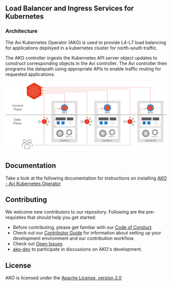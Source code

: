 ## Load Balancer and Ingress Services for Kubernetes

### Architecture

The Avi Kubernetes Operator (AKO) is used to provide L4-L7 load balancing for applications deployed
in a kubernetes cluster for north-south traffic.

The AKO controller ingests the Kubernetes API server object updates
to construct corresponding objects in the Avi controller. The Avi controller then programs
the datapath using appropriate APIs to enable traffic routing for requested applications.

![Alt text](ako_arch.png?raw=true "Title")


## Documentation

Take a look at the following documentation for instructions on installing [AKO - Avi Kubernetes Operator](docs/README.md)


## Contributing

We welcome new contributors to our repository. Following are the pre-requisties that should help
you get started:

* Before contributing, please get familiar with our
[Code of Conduct](CODE_OF_CONDUCT.md).
* Check out our [Contributor Guide](CONTRIBUTING.md) for information
about setting up your development environment and our contribution workflow.
* Check out [Open Issues](https://github.com/vmware/load-balancer-and-ingress-services-for-kubernetes/issues).
* [ako-dev](https://groups.google.com/g/ako-dev) to participate in discussions on AKO's development.


## License

AKO is licensed under the [Apache License, version 2.0](LICENSE)
